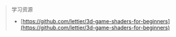 > 学习资源
>
> - [https://github.com/lettier/3d-game-shaders-for-beginners](https://github.com/lettier/3d-game-shaders-for-beginners)
